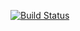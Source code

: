 [![Build Status](https://travis-ci.org/LoraMarkus/Hello.svg?branch=master)](https://travis-ci.org/LoraMarkus/Hello)
